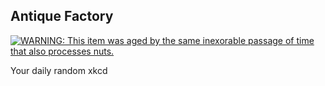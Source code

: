 ## Antique Factory
[![WARNING: This item was aged by the same inexorable passage of time that also processes nuts.](https://imgs.xkcd.com/comics/antique_factory.png)](https://xkcd.com/1533/ "WARNING: This item was aged by the same inexorable passage of time that also processes nuts.")

Your daily random xkcd
